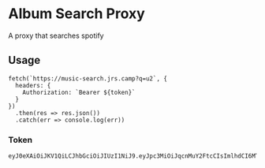 # Album Search Proxy

A proxy that searches spotify

## Usage

```
fetch(`https://music-search.jrs.camp?q=u2`, {
  headers: {
    Authorization: `Bearer ${token}`
  }
})
  .then(res => res.json())
  .catch(err => console.log(err))
```

### Token

```
eyJ0eXAiOiJKV1QiLCJhbGciOiJIUzI1NiJ9.eyJpc3MiOiJqcnMuY2FtcCIsImlhdCI6MTQ5ODg2OTM0MiwiZXhwIjoxNTkzNTYzNzQyLCJhdWQiOiJtdXNpYy1zZWFyY2guanJzLmNhbXAiLCJzdWIiOiIxMjM0In0.XtmiG7OD3pGdS748IC4CRJp_qUa7A_JvtNu2G_GcIP8
```
